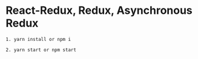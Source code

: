 # React-Redux, Redux, Asynchronous Redux

```
1. yarn install or npm i
```
```
2. yarn start or npm start
```
